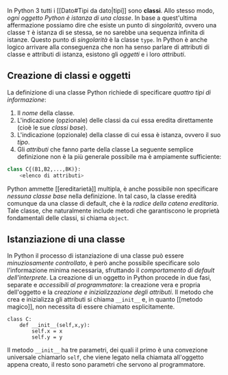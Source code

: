 In Python 3 tutti i [[Dato#Tipi da dato|tipi]] sono __classi__.
Allo stesso modo, _ogni oggetto Python è istanza di una classe_.
In base a quest'ultima affermazione possiamo dire che esiste un punto di _singolarità_, ovvero una classe `T` è istanza di se stessa, se no sarebbe una sequenza infinita di istanze.
Questo punto di _singolarità_ è la classe `type`.
In Python è anche logico arrivare alla conseguenza che non ha senso parlare di attributi di classe e attributi di istanza, esistono gli _oggetti_ e i loro _attributi_.

## Creazione di classi e oggetti
La definizione di una classe Python richiede di specificare _quattro tipi di informazione_:
1. Il _nome_ della classe.
2. L'indicazione (opzionale) delle classi da cui essa eredita direttamente (cioè le sue _classi base_).
3. L'indicazione (opzionale) della classe di cui essa è istanza, ovvero il suo _tipo_.
4. Gli _attributi_ che fanno parte della classe
La seguente semplice definizione non è la più generale possibile ma è ampiamente sufficiente:
```python
class C{(B1,B2,...,BK)}:
	<elenco di attributi>
```
Python ammette [[ereditarietà]] multipla, è anche possibile non specificare _nessuna classe base_ nella definizione.
In tal caso, la classe eredità comunque da una classe di default, che è la _radice della catena ereditaria_.
Tale classe, che naturalmente include metodi che garantiscono le proprietà fondamentali delle classi, si chiama `object`.

## Istanziazione di una classe
In Python il processo di istanziazione di una classe può essere _minuziosamente controllato_, è però anche possibile specificare solo l'informazione minima necessaria, sfruttando il _comportamento di default dell'interprete_.
La creazione di un oggetto in Python procede in due fasi, separate e _accessibili al programmatore_: la creazione vera e propria dell'oggetto e la _creazione e inizializzazione degli attributi_.
Il metodo che crea e inizializza gli attributi si chiama `__init__` e, in quanto [[metodo magico]], non necessita di essere chiamato esplicitamente.
```jupyter
class C:
	def __init__(self,x,y):
		self.x = x
		self.y = y
```
Il metodo `__init__` ha tre parametri, dei quali il primo è una convezione universale chiamarlo `self`, che viene legato nella chiamata all'oggetto appena creato, il resto sono parametri che servono al programmatore.
